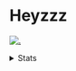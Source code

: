 # Heyzzz  

[![.](https://skillicons.dev/icons?i=js,java)](https://skillicons.dev)  

<details>
<summary>Stats</summary
<!--START_SECTION:waka-->

```txt
JavaScript     4 hrs 21 mins   ██████████████░░░░░░░░░░░   56.20 %
TypeScript     1 hr 39 mins    █████▒░░░░░░░░░░░░░░░░░░░   21.45 %
ActionScript   38 mins         ██░░░░░░░░░░░░░░░░░░░░░░░   08.30 %
SQL            17 mins         █░░░░░░░░░░░░░░░░░░░░░░░░   03.82 %
Ezhil          14 mins         ▓░░░░░░░░░░░░░░░░░░░░░░░░   03.22 %
```

<!--END_SECTION:waka-->
</details>
